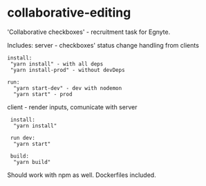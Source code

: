 # collaborative-editing
'Collaborative checkboxes' - recruitment task for Egnyte.

Includes:
  server - checkboxes' status change handling from clients
  
    install:
     "yarn install" - with all deps
     "yarn install-prod" - without devDeps

    run:
      "yarn start-dev" - dev with nodemon
      "yarn start" - prod
  
  client - render inputs, comunicate with server
  
     install:
      "yarn install"
     
     run dev:
      "yarn start"
      
     build:
      "yarn build"
  
   
   Should work with npm as well.
   Dockerfiles included.
